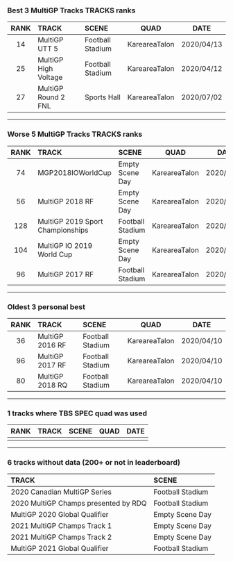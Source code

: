 ### Best 3 MultiGP Tracks TRACKS ranks
|RANK|TRACK|SCENE|QUAD|DATE|
|:---:|:---|:---|:---:|:---:|
|14|MultiGP UTT 5|Football Stadium|KareareaTalon|2020/04/13|
|25|MultiGP High Voltage|Football Stadium|KareareaTalon|2020/04/12|
|27|MultiGP Round 2 FNL|Sports Hall|KareareaTalon|2020/07/02|
---
### Worse 5 MultiGP Tracks TRACKS ranks
|RANK|TRACK|SCENE|QUAD|DATE|
|:---:|:---|:---|:---:|:---:|
|74|MGP2018IOWorldCup|Empty Scene Day|KareareaTalon|2020/08/02|
|56|MultiGP 2018 RF|Empty Scene Day|KareareaTalon|2020/08/02|
|128|MultiGP 2019 Sport Championships|Football Stadium|KareareaTalon|2020/04/12|
|104|MultiGP IO 2019 World Cup|Empty Scene Day|KareareaTalon|2020/08/04|
|96|MultiGP 2017 RF|Football Stadium|KareareaTalon|2020/04/10|
---
### Oldest 3 personal best
|RANK|TRACK|SCENE|QUAD|DATE|
|:---:|:---|:---|:---:|:---:|
|36|MultiGP 2016 RF|Football Stadium|KareareaTalon|2020/04/10|
|96|MultiGP 2017 RF|Football Stadium|KareareaTalon|2020/04/10|
|80|MultiGP 2018 RQ|Football Stadium|KareareaTalon|2020/04/10|
---
### 1 tracks where TBS SPEC quad was used
|RANK|TRACK|SCENE|QUAD|DATE|
|:---:|:---|:---|:---:|:---:|
||||||
---
### 6 tracks without data (200+ or not in leaderboard)
|TRACK|SCENE|
|:---|:---|
|2020 Canadian MultiGP Series|Football Stadium|
|2020 MultiGP Champs presented by RDQ|Football Stadium|
|MultiGP 2020 Global Qualifier|Empty Scene Day|
|2021 MultiGP Champs Track 1|Empty Scene Day|
|2021 MultiGP Champs Track 2|Empty Scene Day|
|MultiGP 2021 Global Qualifier|Football Stadium|
